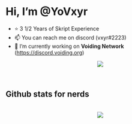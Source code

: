 # Hi, I’m **@YoVxyr**
- ⭐ 3 1/2 Years of Skript Experience
- 📫 You can reach me on discord (vxyr#2223)
- 🌱 I’m currently working on **Voiding Network** (https://discord.voiding.org)


<p align="center"><a href="https://discord.com/users/653095059092144129"><img align="center" src="https://lanyard-profile-readme.vercel.app/api/653095059092144129?bg=302c33"></a></p>

<br />


<h2>Github stats for nerds</h2>
<p align = center>
  <br />
  <img src = "https://github-readme-streak-stats.herokuapp.com/?user=yovxyr&theme=dark](https://streak-stats.demolab.com?user=YoVxyr&theme=violet-punch&hide_border=true&date_format=M%20j%5B%2C%20Y%5D&background=191919">
</p>




